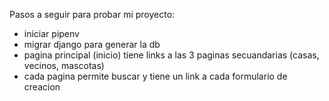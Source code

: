 Pasos a seguir para probar mi proyecto:
- iniciar pipenv
- migrar django para generar la db
- pagina principal (inicio) tiene links a las 3 paginas secuandarias (casas, vecinos, mascotas) 
- cada pagina permite buscar y tiene un link a cada formulario de creacion
